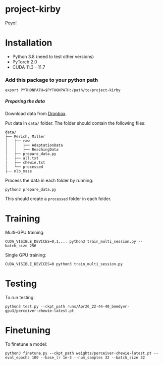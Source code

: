 # project-kirby
Poyo!

# Installation
- Python 3.8 (need to test other versions)
- PyTorch 2.0
- CUDA 11.3 - 11.7 

### Add this package to your python path
```
export PYTHONPATH=$PYTHONPATH:/path/to/project-kirby
```


##### Preparing the data

Download data from [Dropbox](https://www.dropbox.com/scl/fo/j9wwle1ta0r4hpxqu885n/h?dl=0&rlkey=o6mf1l1y9c5i3npeetwqi1krl).

Put data in `data/` folder. The folder should contain the following files:
```
data/
├── Perich, Miller
│   ├── raw
│   │   ├── AdaptationData
│   │   ├── ReachingData
│   ├── prepare_data.py
|   ├── all.txt
|   ├── chewie.txt
│   └── processed
├── nlb_maze
```

Process the data in each folder by running:
```
python3 prepare_data.py
```
This should create a `processed` folder in each folder.

# Training
Multi-GPU training:
```
CUDA_VISIBLE_DEVICES=0,1,... python3 train_multi_session.py --batch_size 256
```

Single GPU training:
```
CUDA_VISIBLE_DEVICES=0 python3 train_multi_session.py
```

# Testing
To run testing:
```
python3 test.py --ckpt_path runs/Apr20_22-44-40_bmedyer-gpu3/perceiver-chewie-latest.pt
```

# Finetuning
To finetune a model:
```
python3 finetune.py --ckpt_path weights/perceiver-chewie-latest.pt --eval_epochs 100 --base_lr 1e-3 --num_samples 32 --batch_size 32
```
